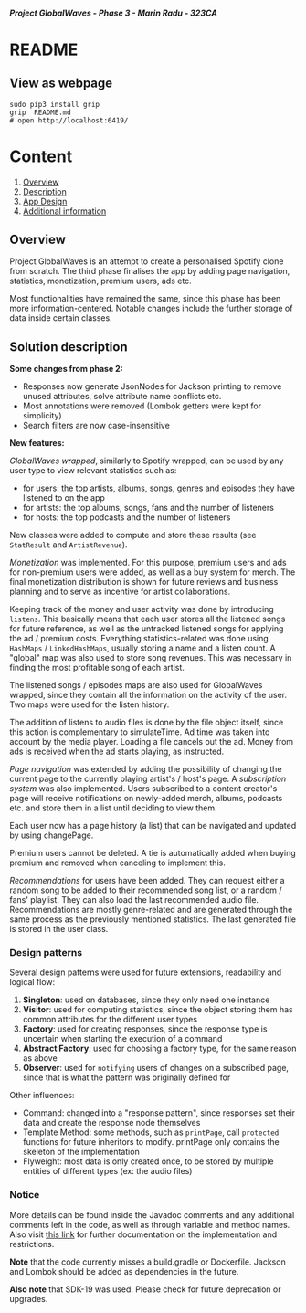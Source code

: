 ##### Project GlobalWaves - Phase 3 - Marin Radu - 323CA

# README

## View as webpage

```
sudo pip3 install grip
grip  README.md
# open http://localhost:6419/
```

# Content

1. [Overview](#overview)
2. [Description](#solution-description)
3. [App Design](#design-patterns)
4. [Additional information](#notice)

## Overview

Project GlobalWaves is an attempt to create a personalised Spotify clone from scratch.
The third phase finalises the app by adding page navigation, statistics, monetization, premium users, ads etc.

Most functionalities have remained the same, since this phase has been more information-centered. Notable changes
include the further storage of data inside certain classes. 

## Solution description

**Some changes from phase 2:**

- Responses now generate JsonNodes for Jackson printing to remove unused attributes, solve attribute name conflicts etc.
- Most annotations were removed (Lombok getters were kept for simplicity)
- Search filters are now case-insensitive

**New features:**

*GlobalWaves wrapped*, similarly to Spotify wrapped, can be used by any user type to view relevant statistics such as:

- for users: the top artists, albums, songs, genres and episodes they have listened to on the app
- for artists: the top albums, songs, fans and the number of listeners
- for hosts: the top podcasts and the number of listeners

New classes were added to compute and store these results (see `StatResult` and `ArtistRevenue`).

*Monetization* was implemented. For this purpose, premium users and ads for non-premium users were added, 
as well as a buy system for merch. The final monetization distribution is shown for future reviews and business 
planning and to serve as incentive for artist collaborations.

Keeping track of the money and user activity was done by introducing `listens`. This basically means that
each user stores all the listened songs for future reference, as well as the untracked listened songs for
applying the ad / premium costs. Everything statistics-related was done using `HashMaps` / `LinkedHashMaps`, 
usually storing a name and a listen count. A "global" map was also used to store song revenues. 
This was necessary in finding the most profitable song of each artist.

The listened songs / episodes maps are also used for GlobalWaves wrapped, since they contain all the information on the
activity of the user. Two maps were used for the listen history.

The addition of listens to audio files is done by the file object itself, since this action is complementary to simulateTime.
Ad time was taken into account by the media player. Loading a file cancels out the ad. Money from ads is received 
when the ad starts playing, as instructed.

*Page navigation* was extended by adding the possibility of changing the current page to the currently playing artist's / host's page.
A *subscription system* was also implemented. Users subscribed to a content creator's page will receive notifications on
newly-added merch, albums, podcasts etc. and store them in a list until deciding to view them.

Each user now has a page history (a list) that can be navigated and updated by using changePage.

Premium users cannot be deleted. A tie is automatically added when buying premium and removed when canceling to implement this.

*Recommendations* for users have been added. They can request either a random song to be added to their recommended song list, or
a random / fans' playlist. They can also load the last recommended audio file. Recommendations are mostly genre-related and are
generated through the same process as the previously mentioned statistics. The last generated file is stored in the user class.

### Design patterns

Several design patterns were used for future extensions, readability and logical flow:

1. **Singleton**: used on databases, since they only need one instance
2. **Visitor**: used for computing statistics, since the object storing them has common attributes for the different
user types
3. **Factory**: used for creating responses, since the response type is uncertain when starting the execution of a command
4. **Abstract Factory**: used for choosing a factory type, for the same reason as above
5. **Observer**: used for `notifying` users of changes on a subscribed page, since that is what the pattern was originally defined for

Other influences:

- Command: changed into a "response pattern", since responses set their data and create the response node themselves
- Template Method: some methods, such as `printPage`, call `protected` functions for future inheritors to modify. printPage only
contains the skeleton of the implementation
- Flyweight: most data is only created once, to be stored by multiple entities of different types (ex: the audio files)

### Notice

More details can be found inside the Javadoc comments and any additional comments left in the code, as well as through variable and method names.
Also visit [this link](https://ocw.cs.pub.ro/courses/poo-ca-cd/teme/proiect/etapa3) for further documentation on the implementation and restrictions.

**Note** that the code currently misses a build.gradle or Dockerfile. Jackson and Lombok should be added as dependencies in the future.

**Also note** that SDK-19 was used. Please check for future deprecation or upgrades.

